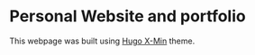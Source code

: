 # Personal Website and portfolio

This webpage was built using [Hugo X-Min](https://github.com/yihui/hugo-xmin) theme.
